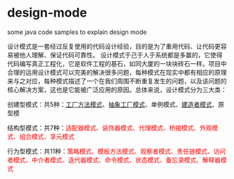 # design-mode
some java code samples to explain design mode

 设计模式是一套经过反复使用的代码设计经验，目的是为了重用代码、让代码更容易被他人理解、保证代码可靠性。 设计模式于己于人于系统都是多赢的，它使得代码编写真正工程化，它是软件工程的基石，如同大厦的一块块砖石一样。项目中合理的运用设计模式可以完美的解决很多问题，每种模式在现实中都有相应的原理来与之对应，每种模式描述了一个在我们周围不断重复发生的问题，以及该问题的核心解决方案，这也是它能被广泛应用的原因。总体来说，设计模式分为三大类：

创建型模式：共5种：[工厂方法模式](https://github.com/xinjianhou/design-mode/tree/feature/init/designMode/src/factorymode/)、[抽象工厂模式](https://github.com/xinjianhou/design-mode/tree/feature/init/designMode/src/factorymode/)、单例模式、[建造者模式](https://github.com/xinjianhou/design-mode/tree/feature/init/designMode/src/buildermod)、原型模

结构型模式：共7种：<font color=red>适配器模式、装饰器模式、代理模式、桥接模式、外观模式、组合模式、享元模式</font>

行为型模式：共11种：<font color=red>策略模式、模板方法模式、观察者模式、责任链模式、访问者模式、中介者模式、迭代器模式、命令模式、状态模式、备忘录模式、解释器模式</font>
